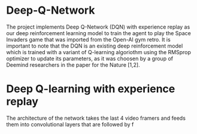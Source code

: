 # Deep-Q-Network

The project implements Deep Q-Network (DQN) with experience replay as our deep reinforcement learning model to train the agent to play the Space Invaders game that was imported from the Open-AI gym retro. It is important to note that the DQN is an existing deep reinforcement model which is trained with a variant of Q-learning algoriothm using the RMSprop optimizer to update its parameters, as it was choosen by a group of Deemind researchers in the paper for the Nature [1,2].

# Deep Q-learning with experience replay

The architecture of the network takes the last 4 video framers and feeds them into convolutional layers that are followed by f
